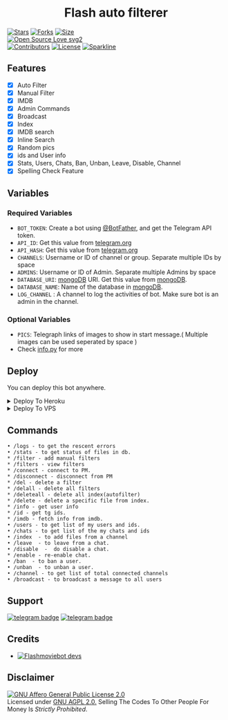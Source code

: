 </p>
<h1 align="center">
  <b>Flash auto filterer </b>
</h1>


[![Stars](https://img.shields.io/github/stars/flashbotshere/flashautofilterer?style=flat-square&color=yellow)](https://github.com/flashbotshere/flashautofilterer/stargazers)
[![Forks](https://img.shields.io/github/forks/flashbotshere/flashautofilterer?style=flat-square&color=orange)](https://github.com/flashbotshere/flashautofilterer/fork)
[![Size](https://img.shields.io/github/repo-size/flashbotshere/flashautofilterer?style=flat-square&color=green)](https://github.com/flashbotshere/flashautofilterer/)   
[![Open Source Love svg2](https://badges.frapsoft.com/os/v2/open-source.svg?v=103)](https://github.com/flashbotshere/flashautofilterer)   
[![Contributors](https://img.shields.io/github/contributors/flashbotshere/flashautofilterer?style=flat-square&color=green)](https://github.com/flashbotshere/flashautofilterer/graphs/contributors)
[![License](https://img.shields.io/badge/License-AGPL-blue)](https://github.com/flashbotshere/flashautofilterer/blob/main/LICENSE)
[![Sparkline](https://stars.medv.io/flashbotshere/flashautofilterer.svg)](https://stars.medv.io/flashbotshere/flashautofilterer)


## Features

- [x] Auto Filter
- [x] Manual Filter
- [x] IMDB
- [x] Admin Commands
- [x] Broadcast
- [x] Index
- [x] IMDB search
- [x] Inline Search
- [x] Random pics
- [x] ids and User info 
- [x] Stats, Users, Chats, Ban, Unban, Leave, Disable, Channel
- [x] Spelling Check Feature

## Variables

### Required Variables
* `BOT_TOKEN`: Create a bot using [@BotFather](https://telegram.dog/BotFather), and get the Telegram API token.
* `API_ID`: Get this value from [telegram.org](https://my.telegram.org/apps)
* `API_HASH`: Get this value from [telegram.org](https://my.telegram.org/apps)
* `CHANNELS`: Username or ID of channel or group. Separate multiple IDs by space
* `ADMINS`: Username or ID of Admin. Separate multiple Admins by space
* `DATABASE_URI`: [mongoDB](https://www.mongodb.com) URI. Get this value from [mongoDB](https://www.mongodb.com). 
* `DATABASE_NAME`: Name of the database in [mongoDB](https://www.mongodb.com). 
* `LOG_CHANNEL` : A channel to log the activities of bot. Make sure bot is an admin in the channel.
### Optional Variables
* `PICS`: Telegraph links of images to show in start message.( Multiple images can be used seperated by space )
* Check [info.py](https://github.com/flashbotshere/flashautofilterer/blob/master/info.py) for more


## Deploy
You can deploy this bot anywhere.


<details><summary>Deploy To Heroku</summary>
<p>
<br>
<a href="https://heroku.com/deploy?template=https://github.com/flashbotshere/flashautofilterer/tree/master">
  <img src="https://www.herokucdn.com/deploy/button.svg" alt="Deploy">
</a>
</p>
</details>

<details><summary>Deploy To VPS</summary>
<p>
<pre>
git clone https://github.com/flashbotshere/flashautofilterer
# Install Packages
pip3 install -r requirements.txt
Edit info.py with variables as given below then run bot
python3 bot.py
</pre>
</p>
</details>


## Commands
```
• /logs - to get the rescent errors
• /stats - to get status of files in db.
* /filter - add manual filters
* /filters - view filters
* /connect - connect to PM.
* /disconnect - disconnect from PM
* /del - delete a filter
* /delall - delete all filters
* /deleteall - delete all index(autofilter)
* /delete - delete a specific file from index.
* /info - get user info
* /id - get tg ids.
* /imdb - fetch info from imdb.
• /users - to get list of my users and ids.
• /chats - to get list of the my chats and ids 
• /index  - to add files from a channel
• /leave  - to leave from a chat.
• /disable  -  do disable a chat.
* /enable - re-enable chat.
• /ban  - to ban a user.
• /unban  - to unban a user.
• /channel - to get list of total connected channels
• /broadcast - to broadcast a message to all users
```
## Support
[![telegram badge](https://img.shields.io/badge/Telegram-Group-30302f?style=flat&logo=telegram)](https://telegram.dog/firstmovieheree)
[![telegram badge](https://img.shields.io/badge/Telegram-Channel-30302f?style=flat&logo=telegram)](https://telegram.dog/firstmovieheree)

## Credits 
* [![Flashmoviebot devs](https://img.shields.io/static/v1?label=Flashbot&message=devs&color=critical)](https://telegram.dog/firstmovieheree)



## Disclaimer
[![GNU Affero General Public License 2.0](https://www.gnu.org/graphics/agplv3-155x51.png)](https://www.gnu.org/licenses/agpl-3.0.en.html#header)    
Licensed under [GNU AGPL 2.0.](https://github.com/flashbotshere/flashautofilterer/blob/master/LICENSE)
Selling The Codes To Other People For Money Is *Strictly Prohibited*.
